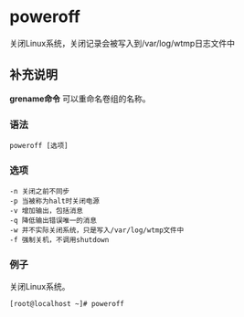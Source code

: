 poweroff
===

关闭Linux系统，关闭记录会被写入到/var/log/wtmp日志文件中

## 补充说明

**grename命令** 可以重命名卷组的名称。

###  语法

```
poweroff [选项]
```

###  选项

```
-n 关闭之前不同步
-p 当被称为halt时关闭电源
-v 增加输出，包括消息
-q 降低输出错误唯一的消息
-w 并不实际关闭系统，只是写入/var/log/wtmp文件中
-f 强制关机，不调用shutdown
```

### 例子

关闭Linux系统。

```
[root@localhost ~]# poweroff
```


